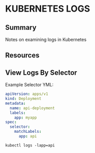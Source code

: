# KUBERNETES LOGS

## Summary

Notes on examining logs in Kubernetes

## Resources

## View Logs By Selector

Example Selector YML:

```yaml
apiVersion: apps/v1
kind: Deployment
metadata:
  name: api-deployment
  labels:
    app: myapp
spec:
  selector:
    matchLabels:
      app: api
```

```console
kubectl logs -lapp=api
```
